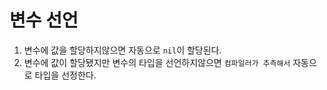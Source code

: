 # 변수 선언
1. 변수에 값을 할당하지않으면 자동으로 `nil`이 할당된다.
2. 변수에 값이 할당됐지만 변수의 타입을 선언하지않으면 `컴파일러가 추측해서` 자동으로 타입을 선정한다.